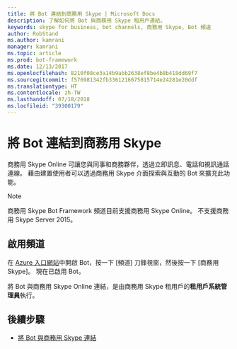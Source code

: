 ```yaml
---
title: 將 Bot 連結到商務用 Skype | Microsoft Docs
description: 了解如何將 Bot 與商務用 Skype 租用戶連結。
keywords: skype for business, bot channels, 商務用 Skype, Bot 頻道
author: RobStand
ms.author: kamrani
manager: kamrani
ms.topic: article
ms.prod: bot-framework
ms.date: 12/13/2017
ms.openlocfilehash: 8210f08ce3a14b9abb2638ef8be4b8b418dd69f7
ms.sourcegitcommit: f576981342fb3361216675815714e24281e20ddf
ms.translationtype: HT
ms.contentlocale: zh-TW
ms.lasthandoff: 07/18/2018
ms.locfileid: "39300179"
---
```

# <a name="connect-a-bot-to-skype-for-business"></a>將 Bot 連結到商務用 Skype

商務用 Skype Online 可讓您與同事和商務夥伴，透過立即訊息、電話和視訊通話連線。 藉由建置使用者可以透過商務用 Skype 介面探索與互動的 Bot 來擴充此功能。

> [!NOTE]
> 商務用 Skype Bot Framework 頻道目前支援商務用 Skype Online。 不支援商務用 Skype Server 2015。 

## <a name="enable-the-channel"></a>啟用頻道

在 [Azure 入口網站](https://portal.azure.com/)中開啟 Bot，按一下 [頻道] 刀鋒視窗，然後按一下 [商務用 Skype]。 現在已啟用 Bot。 

將 Bot 與商務用 Skype Online 連結，是由商務用 Skype 租用戶的**租用戶系統管理員**執行。

## <a name="next-steps"></a>後續步驟
* [將 Bot 與商務用 Skype 連結](https://msdn.microsoft.com/en-us/skype/Skype-For-Business-Bot-Framework/docs/overview)







